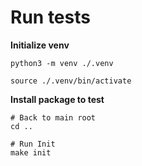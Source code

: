 # Run tests

**Initialize venv**

`python3 -m venv ./.venv`

`source ./.venv/bin/activate`

**Install package to test**

```shell
# Back to main root
cd ..

# Run Init
make init
``` 